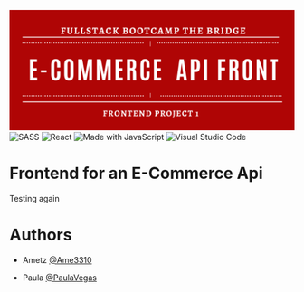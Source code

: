 ![banner](./ECommerceFrontend/src/assets/projectBanner.png)
![SASS](https://img.shields.io/badge/Sass-CC6699?logo=sass&logoColor=white)
![React](https://img.shields.io/badge/React-20232A?logo=react&logoColor=61DAFB)
![Made with JavaScript](https://img.shields.io/badge/Made%20with-JavaScript-yellow?logo=javascript)
![Visual Studio Code](https://img.shields.io/badge/Editor-VSCode-blue?logo=visualstudiocode)

# Frontend for an E-Commerce Api

Testing again

# Authors

- Ametz [@Ame3310](https://www.github.com/Ame3310)

- Paula [@PaulaVegas](https://www.github.com/PaulaVegas)
